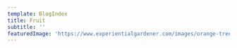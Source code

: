 ```yaml
---
template: BlogIndex
title: Fruit
subtitle: ''
featuredImage: 'https://www.experientialgardener.com/images/orange-tree-stock-image-royalty-free-image.jpg'
---
```

